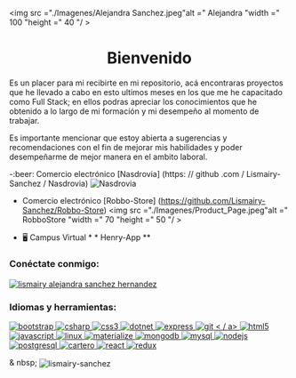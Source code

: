  <img src ="./Imagenes/Alejandra Sanchez.jpeg"alt =" Alejandra "width =" 100 "height =" 40 "/ >

  <h1 align = "center" >Bienvenido</h1>
        <p class="text-white">
          Es un placer para mi recibirte en mi repositorio, acá encontraras
          proyectos que he llevado a cabo en esto ultimos meses en los que me he
          capacitado como Full Stack; en ellos podras apreciar los conocimientos
          que he obtenido a lo largo de mi formación y mi desempeño al momento
          de trabajar.
        </p>
        <p class="text-white">
          Es importante mencionar que estoy abierta a sugerencias y
          recomendaciones con el fin de mejorar mis habilidades y poder
          desempeñarme de mejor manera en el ambito laboral.
        </p>
-:beer: Comercio electrónico [Nasdrovia] (https: // github .com / Lismairy-Sanchez / Nasdrovia)
    <img src =""alt ="Nasdrovia "width =" 70 "height =" 50 "/ > 

-  Comercio electrónico [Robbo-Store] (https://github.com/Lismairy-Sanchez/Robbo-Store)
    <img src ="./Imagenes/Product_Page.jpeg"alt =" RobboStore "width =" 70 "height =" 50 "/ >

- :desktop_computer: Campus Virtual * * Henry-App **

<h3 align = "left"> Conéctate conmigo: </h3>
<p align = "left">
<a href = "https://linkedin.com/in/lismairy alejandra sanchez hernandez" target = "blank"> <img align = "center" src = "https://cdn.jsdelivr.net/npm/simple-icons@3.0.1/icons/linkedin.svg" alt = "lismairy alejandra sanchez hernandez" altura = "30"width = "40" /> </a>
</p>

<h3 align = "left"> Idiomas y herramientas: </h3>
<p align = "left"> <a href="https://getbootstrap.com" target="_blank"> <img src = "https://devicons.github.io/devicon/devicon.git/icons/ bootstrap / bootstrap-plain.svg "alt =" bootstrap "width =" 40 "height =" 40 "/> </a> <a href =" https://www.w3schools.com/cs/ "target =" _blank "> <img src =" https://devicons.github.io/devicon/devicon.git/icons/csharp/csharp-original.svg "alt =" csharp "width =" 40 "height =" 40 "/ > </a> <a href="https://www.w3schools.com/css/" target="_blank"> <img src = "https://devicons.github.io/devicon/devicon.git / icons / css3 / css3-original-wordmark.svg "alt =" css3 "width =" 40 "height =" 40 "/> </a> <a href =" https://dotnet.microsoft.com/ "target =" _ blank "> <img src =" https://devicons.github.io/devicon/devicon.git/icons/dot-net/dot-net-original-wordmark.svg "alt =" dotnet "ancho = "40" altura = "40" /> </a> <a href="https://expressjs.com" target="_blank"> <img src = "https://devicons.github.io/devicon /devicon.git/icons/express/express-original-wordmark.svg "alt =" express "width =" 40 "height =" 40 "/> </a> <a href =" https: // git-scm .com / "target ="_blank "> <img src =" https://www.vectorlogo.zone/logos/git-scm/git-scm-icon.svg "alt =" git "width =" 40 "height =" 40 "/> < / a> <a href="https://www.w3.org/html/" target="_blank"> <img src = "https://devicons.github.io/devicon/devicon.git/icons/ html5 / html5-original-wordmark.svg "alt =" html5 "width =" 40 "height =" 40 "/> </a> <a href =" https://developer.mozilla.org/en-US/ docs / Web / JavaScript "target =" _ blank "> <img src =" https://devicons.github.io/devicon/devicon.git/icons/javascript/javascript-original.svg "alt =" javascript "width = "40" altura = "40" /> </ a> <a href="https://www.linux.org/" target="_blank"> <img src = "https://devicons.github.io/devicon/devicon.git/icons/linux/ linux-original.svg "alt =" linux "width =" 40 "height =" 40 "/> </a> <a href="https://materializecss.com/" target="_blank"> <img src = "https://raw.githubusercontent.com/prplx/svg-logos/5585531d45d294869c4eaab4d7cf2e9c167710a9/svg/materialize.svg" alt = "materialize" width = "40" height = "40" /> </a> <a href = "https://www.mongodb.com/" target = "_ blank"> <img src = "https://devicons.github.io/devicon/devicon.git / icons / mongodb / mongodb-original-wordmark.svg "alt =" mongodb "width =" 40 "height =" 40 "/> </a> <a href =" https://www.mysql.com/ "target =" _ blank "> <img src =" https://devicons.github.io/devicon/devicon.git/icons/mysql/mysql-original-wordmark.svg "alt =" mysql "width =" 40 " height = "40" /> </a> <a href="https://nodejs.org" target="_blank"> <img src = "https://devicons.github.io/devicon/devicon.git /icons/nodejs/nodejs-original-wordmark.svg "alt =" nodejs "width =" 40 "height =" 40 "/> </a> <a href =" https://www.postgresql.org "objetivo = "_blank "> <img src =" https://devicons.github.io/devicon/devicon.git/icons/postgresql/postgresql-original-wordmark.svg "alt =" postgresql "width =" 40 "height =" 40 "/> </a> <a href="https://postman.com" target="_blank"> <img src =" https://www.vectorlogo.zone/logos/getpostman/getpostman-icon.svg "alt =" cartero "width =" 40 "height =" 40 "/> </a> <a href="https://reactjs.org/" target="_blank"> <img src =" https: / /devicons.github.io/devicon/devicon.git/icons/react/react-original-wordmark.svg "alt =" react "width =" 40 "height =" 40 "/> </a><a href="https://redux.js.org" target="_blank"> <img src = "https://devicons.github.io/devicon/devicon.git/icons/redux/redux-original. svg "alt =" redux "width =" 40 "height =" 40 "/> </a> </p>

<p> & nbsp; <img align = "center" src = "https://github-readme-stats.vercel.app/api?username=lismairy-sanchez&show_icons=true&locale=en" alt = "lismairy-sanchez" /> </p>
